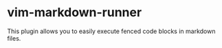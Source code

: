 # vim-markdown-runner

This plugin allows you to easily execute fenced code blocks in markdown files.

